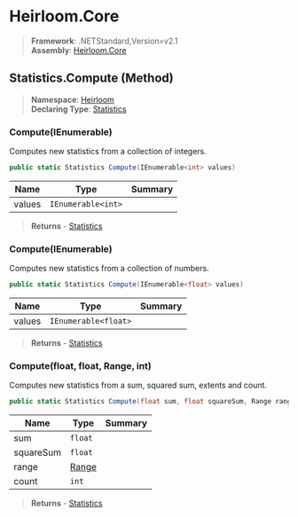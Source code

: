 # Heirloom.Core

> **Framework**: .NETStandard,Version=v2.1  
> **Assembly**: [Heirloom.Core][0]

## Statistics.Compute (Method)

> **Namespace**: [Heirloom][0]  
> **Declaring Type**: [Statistics][1]

### Compute(IEnumerable<int>)

Computes new statistics from a collection of integers.

```cs
public static Statistics Compute(IEnumerable<int> values)
```

| Name   | Type               | Summary |
|--------|--------------------|---------|
| values | `IEnumerable<int>` |         |

> **Returns** - [Statistics][1]

### Compute(IEnumerable<float>)

Computes new statistics from a collection of numbers.

```cs
public static Statistics Compute(IEnumerable<float> values)
```

| Name   | Type                 | Summary |
|--------|----------------------|---------|
| values | `IEnumerable<float>` |         |

> **Returns** - [Statistics][1]

### Compute(float, float, Range, int)

Computes new statistics from a sum, squared sum, extents and count.

```cs
public static Statistics Compute(float sum, float squareSum, Range range, int count)
```

| Name      | Type       | Summary |
|-----------|------------|---------|
| sum       | `float`    |         |
| squareSum | `float`    |         |
| range     | [Range][2] |         |
| count     | `int`      |         |

> **Returns** - [Statistics][1]

[0]: ../../../Heirloom.Core.md
[1]: ../Statistics.md
[2]: ../Range.md
